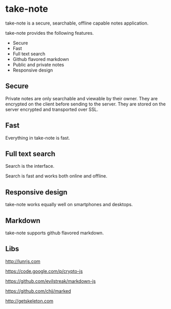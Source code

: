 # take-note

take-note is a secure, searchable, offline capable notes application.

take-note provides the following features.

* Secure
* Fast
* Full text search
* Github flavored markdown
* Public and private notes
* Responsive design

## Secure

Private notes are only searchable and viewable by their owner. They are
encrypted on the client before sending to the server. They are stored on the
server encrypted and transported over SSL.

## Fast

Everything in take-note is fast.

## Full text search

Search is the interface.

Search is fast and works both online and offline.

## Responsive design

take-note works equally well on smartphones and desktops.

## Markdown

take-note supports github flavored markdown.

## Libs

http://lunrjs.com

https://code.google.com/p/crypto-js

https://github.com/evilstreak/markdown-js

https://github.com/chjj/marked

http://getskeleton.com
